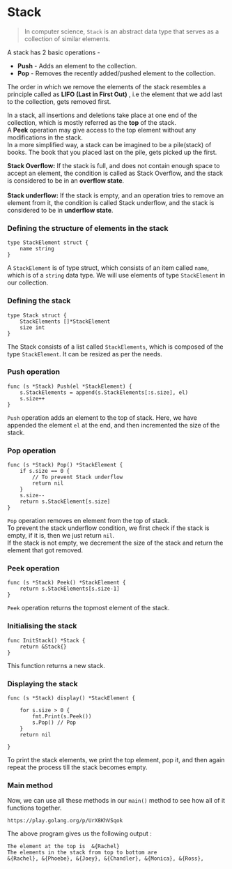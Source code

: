 # Stack

>In computer science, `Stack` is an abstract data type that serves as a collection of similar elements. 

A stack has 2 basic operations - <br>
-  **Push** - Adds an element to the collection. <br>
-  **Pop** - Removes the recently added/pushed element to the collection. <br>

The order in which we remove the elements of the stack resembles a principle called as **LIFO (Last in First Out)** , i.e the element that we add last to the collection, gets removed first.<br>

In a stack, all insertions and deletions take place at one end of the collection, which is mostly referred as the **top** of the stack.<br>
A **Peek** operation may give access to the top element without any modifications in the stack. <br>
In a more simplified way, a stack can be imagined to be a pile(stack) of books. The book that you placed last on the pile, gets picked up the first.<br>

**Stack Overflow:** If the stack is full, and does not contain enough space to accept an element, the condition is called as Stack Overflow, and the stack is considered to be in an **overflow state**.<br>
<br>
**Stack underflow:** If the stack is empty, and an operation tries to remove an element from it, the condition is called Stack underflow, and the stack is considered to be in **underflow state**.

### Defining the structure of elements in the stack

```
type StackElement struct {
	name string
}
```

A `StackElement` is of type struct, which consists of an item called `name`, which is of a `string` data type. We will use elements of type `StackElement` in our collection.

### Defining the stack

```
type Stack struct {
    StackElements []*StackElement
    size int
}
```

The Stack consists of a list called `StackElements`, which is composed of the type `StackElement`. It can be resized as per the needs.

### Push operation

```
func (s *Stack) Push(el *StackElement) {
    s.StackElements = append(s.StackElements[:s.size], el)
    s.size++
}
```

`Push` operation adds an element to the top of stack. Here, we have appended the element `el` at the end, and then incremented the size of the stack.

### Pop operation

```
func (s *Stack) Pop() *StackElement {
    if s.size == 0 {
        // To prevent Stack underflow
        return nil
    }
    s.size--
    return s.StackElement[s.size]
}
```

`Pop` operation removes en element from the top of stack. <br>
To prevent the stack underflow condition, we first check if the stack is empty, if it is, then we just return `nil`.<br>
If the stack is not empty, we decrement the size of the stack and return the element that got removed.<br>

### Peek operation

```
func (s *Stack) Peek() *StackElement {
    return s.StackElements[s.size-1]
}
```
`Peek` operation returns the topmost element of the stack.

### Initialising the stack

```
func InitStack() *Stack {
    return &Stack{}
}
```
This function returns a new stack.

### Displaying the stack

```
func (s *Stack) display() *StackElement {

	for s.size > 0 {
		fmt.Print(s.Peek())
		s.Pop() // Pop
	}
	return nil

}
```

To print the stack elements, we print the top element, pop it, and then again repeat the process till the stack becomes empty.

### Main method

Now, we can use all these methods in our `main()` method to see how all of it functions together.

```
https://play.golang.org/p/UrX8KhVSqok
```

 The above program gives us the following output :
 ```
The element at the top is  &{Rachel}
The elements in the stack from top to bottom are 
&{Rachel}, &{Phoebe}, &{Joey}, &{Chandler}, &{Monica}, &{Ross}, 
 ```
